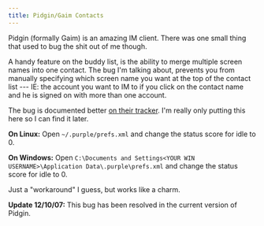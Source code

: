 ```yaml
---
title: Pidgin/Gaim Contacts
---
```



Pidgin (formally Gaim) is an amazing IM client. There was one small thing
that used to bug the shit out of me though.

A handy feature on the buddy list, is the ability to merge multiple screen
names into one contact. The bug I'm talking about, prevents you from manually
specifying which screen name you want at the top of the contact list --- IE:
the account you want to IM to if you click on the contact name and he is
signed on with more than one account.

The bug is documented better [on their
tracker](http://developer.pidgin.im/ticket/782). I'm really only putting this
here so I can find it later.

**On Linux:** Open `~/.purple/prefs.xml` and change the status score for idle
to 0.

**On Windows:** Open `C:\Documents and Settings<YOUR WIN USERNAME>\Application
Data\.purple\prefs.xml` and change the status score
for idle to 0.

Just a "workaround" I guess, but works like a charm.

**Update 12/10/07:** This bug has been resolved in the current version of
Pidgin.
